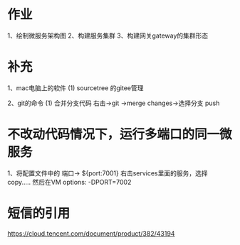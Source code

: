 # 作业
1、绘制微服务架构图
2、构建服务集群
3、构建网关gateway的集群形态

# 补充
1、mac电脑上的软件
(1) sourcetree 的gitee管理

2、git的命令
(1) 合并分支代码
右击->git ->merge changes->选择分支
push


# 不改动代码情况下，运行多端口的同一微服务
1、将配置文件中的 端口-> ${port:7001}
右击services里面的服务，选择 copy.....
然后在VM options:  -DPORT=7002


# 短信的引用
https://cloud.tencent.com/document/product/382/43194
